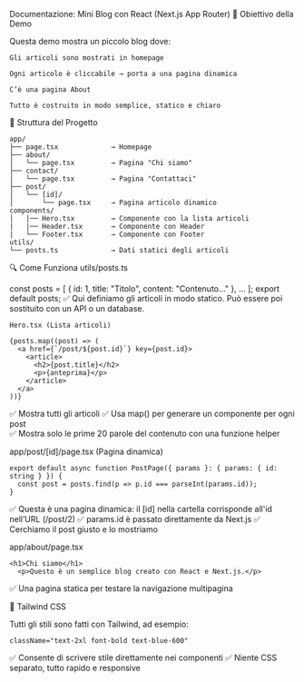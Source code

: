 Documentazione: Mini Blog con React (Next.js App Router)
🚀 Obiettivo della Demo

Questa demo mostra un piccolo blog dove:

    Gli articoli sono mostrati in homepage

    Ogni articolo è cliccabile → porta a una pagina dinamica

    C’è una pagina About

    Tutto è costruito in modo semplice, statico e chiaro

🧱 Struttura del Progetto

    app/
    ├── page.tsx             → Homepage
    ├── about/
    │   └── page.tsx         → Pagina "Chi siamo"
    ├── contact/
    │   └── page.tsx         → Pagina "Contattaci"
    ├── post/
    │   └── [id]/
    │       └── page.tsx     → Pagina articolo dinamico
    components/
    │   |── Hero.tsx         → Componente con la lista articoli
    |   |── Header.tsx       → Componente con Header
    |   └── Footer.tsx       → Componente con Footer
    utils/
    └── posts.ts             → Dati statici degli articoli

🔍 Come Funziona
utils/posts.ts

const posts = [
  { id: 1, title: "Titolo", content: "Contenuto..." },
  ...
];
export default posts;
 ✅ Qui definiamo gli articoli in modo statico. Può essere poi sostituito con un API o un database.

    Hero.tsx (Lista articoli)

    {posts.map((post) => (
      <a href={`/post/${post.id}`} key={post.id}>
        <article>
          <h2>{post.title}</h2>
          <p>{anteprima}</p>
        </article>
      </a>
    ))}

✅ Mostra tutti gli articoli
✅ Usa map() per generare un componente per ogni post    
✅ Mostra solo le prime 20 parole del contenuto con una funzione helper

app/post/[id]/page.tsx (Pagina dinamica)

    export default async function PostPage({ params }: { params: { id: string } }) {
      const post = posts.find(p => p.id === parseInt(params.id));
    }

✅ Questa è una pagina dinamica: il [id] nella cartella corrisponde all'id nell’URL (/post/2)
✅ params.id è passato direttamente da Next.js
✅ Cerchiamo il post giusto e lo mostriamo

app/about/page.tsx

    <h1>Chi siamo</h1>
      <p>Questo è un semplice blog creato con React e Next.js.</p>

✅ Una pagina statica per testare la navigazione multipagina

🎨 Tailwind CSS

Tutti gli stili sono fatti con Tailwind, ad esempio:

    className="text-2xl font-bold text-blue-600"

✅ Consente di scrivere stile direttamente nei componenti ✅ Niente CSS separato, tutto rapido e responsive


